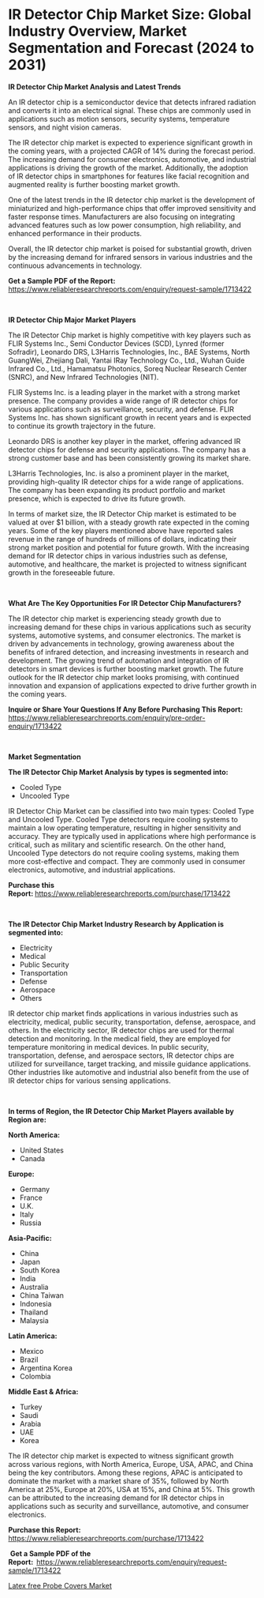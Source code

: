 <p><h1>IR Detector Chip Market Size: Global Industry Overview, Market Segmentation and Forecast (2024 to 2031)</h1></p><p><strong>IR Detector Chip Market Analysis and Latest Trends</strong></p>
<p><p>An IR detector chip is a semiconductor device that detects infrared radiation and converts it into an electrical signal. These chips are commonly used in applications such as motion sensors, security systems, temperature sensors, and night vision cameras.</p><p>The IR detector chip market is expected to experience significant growth in the coming years, with a projected CAGR of 14% during the forecast period. The increasing demand for consumer electronics, automotive, and industrial applications is driving the growth of the market. Additionally, the adoption of IR detector chips in smartphones for features like facial recognition and augmented reality is further boosting market growth.</p><p>One of the latest trends in the IR detector chip market is the development of miniaturized and high-performance chips that offer improved sensitivity and faster response times. Manufacturers are also focusing on integrating advanced features such as low power consumption, high reliability, and enhanced performance in their products.</p><p>Overall, the IR detector chip market is poised for substantial growth, driven by the increasing demand for infrared sensors in various industries and the continuous advancements in technology.</p></p>
<p><strong>Get a Sample PDF of the Report:&nbsp;</strong> <a href="https://www.reliableresearchreports.com/enquiry/request-sample/1713422">https://www.reliableresearchreports.com/enquiry/request-sample/1713422</a></p>
<p>&nbsp;</p>
<p><strong>IR Detector Chip Major Market Players</strong></p>
<p><p>The IR Detector Chip market is highly competitive with key players such as FLIR Systems Inc., Semi Conductor Devices (SCD), Lynred (former Sofradir), Leonardo DRS, L3Harris Technologies, Inc., BAE Systems, North GuangWei, Zhejiang Dali, Yantai IRay Technology Co., Ltd., Wuhan Guide Infrared Co., Ltd., Hamamatsu Photonics, Soreq Nuclear Research Center (SNRC), and New Infrared Technologies (NIT).</p><p>FLIR Systems Inc. is a leading player in the market with a strong market presence. The company provides a wide range of IR detector chips for various applications such as surveillance, security, and defense. FLIR Systems Inc. has shown significant growth in recent years and is expected to continue its growth trajectory in the future.</p><p>Leonardo DRS is another key player in the market, offering advanced IR detector chips for defense and security applications. The company has a strong customer base and has been consistently growing its market share.</p><p>L3Harris Technologies, Inc. is also a prominent player in the market, providing high-quality IR detector chips for a wide range of applications. The company has been expanding its product portfolio and market presence, which is expected to drive its future growth.</p><p>In terms of market size, the IR Detector Chip market is estimated to be valued at over $1 billion, with a steady growth rate expected in the coming years. Some of the key players mentioned above have reported sales revenue in the range of hundreds of millions of dollars, indicating their strong market position and potential for future growth. With the increasing demand for IR detector chips in various industries such as defense, automotive, and healthcare, the market is projected to witness significant growth in the foreseeable future.</p></p>
<p>&nbsp;</p>
<p><strong>What Are The Key Opportunities For IR Detector Chip Manufacturers?</strong></p>
<p><p>The IR detector chip market is experiencing steady growth due to increasing demand for these chips in various applications such as security systems, automotive systems, and consumer electronics. The market is driven by advancements in technology, growing awareness about the benefits of infrared detection, and increasing investments in research and development. The growing trend of automation and integration of IR detectors in smart devices is further boosting market growth. The future outlook for the IR detector chip market looks promising, with continued innovation and expansion of applications expected to drive further growth in the coming years.</p></p>
<p><strong>Inquire or Share Your Questions If Any Before Purchasing This Report:</strong> <a href="https://www.reliableresearchreports.com/enquiry/pre-order-enquiry/1713422">https://www.reliableresearchreports.com/enquiry/pre-order-enquiry/1713422</a></p>
<p>&nbsp;</p>
<p><strong>Market Segmentation</strong></p>
<p><strong>The IR Detector Chip Market Analysis by types is segmented into:</strong></p>
<p><ul><li>Cooled Type</li><li>Uncooled Type</li></ul></p>
<p><p>IR Detector Chip Market can be classified into two main types: Cooled Type and Uncooled Type. Cooled Type detectors require cooling systems to maintain a low operating temperature, resulting in higher sensitivity and accuracy. They are typically used in applications where high performance is critical, such as military and scientific research. On the other hand, Uncooled Type detectors do not require cooling systems, making them more cost-effective and compact. They are commonly used in consumer electronics, automotive, and industrial applications.</p></p>
<p><strong>Purchase this Report:&nbsp;</strong><a href="https://www.reliableresearchreports.com/purchase/1713422">https://www.reliableresearchreports.com/purchase/1713422</a></p>
<p>&nbsp;</p>
<p><strong>The IR Detector Chip Market Industry Research by Application is segmented into:</strong></p>
<p><ul><li>Electricity</li><li>Medical</li><li>Public Security</li><li>Transportation</li><li>Defense</li><li>Aerospace</li><li>Others</li></ul></p>
<p><p>IR detector chip market finds applications in various industries such as electricity, medical, public security, transportation, defense, aerospace, and others. In the electricity sector, IR detector chips are used for thermal detection and monitoring. In the medical field, they are employed for temperature monitoring in medical devices. In public security, transportation, defense, and aerospace sectors, IR detector chips are utilized for surveillance, target tracking, and missile guidance applications. Other industries like automotive and industrial also benefit from the use of IR detector chips for various sensing applications.</p></p>
<p>&nbsp;</p>
<p><strong>In terms of Region, the IR Detector Chip Market Players available by Region are:</strong></p>
<p>
    <p> <strong> North America: </strong>
        <ul>
            <li>United States</li>
            <li>Canada</li>
        </ul>
        </p> 
    <p> <strong> Europe: </strong>
        <ul>
            <li>Germany</li>
            <li>France</li>
            <li>U.K.</li>
            <li>Italy</li>
            <li>Russia</li>
        </ul>
        </p> 
    <p> <strong> Asia-Pacific: </strong>
        <ul>
            <li>China</li>
            <li>Japan</li>
            <li>South Korea</li>
            <li>India</li>
            <li>Australia</li>
            <li>China Taiwan</li>
            <li>Indonesia</li>
            <li>Thailand</li>
            <li>Malaysia</li>
        </ul>
        </p> 
    <p> <strong> Latin America: </strong>
        <ul>
            <li>Mexico</li>
            <li>Brazil</li>
            <li>Argentina Korea</li>
            <li>Colombia</li>
        </ul>
        </p> 
    <p> <strong> Middle East & Africa: </strong>
        <ul>
            <li>Turkey</li>
            <li>Saudi</li>
            <li>Arabia</li>
            <li>UAE</li>
            <li>Korea</li>
        </ul>
    </p>
    </p>
<p><p>The IR detector chip market is expected to witness significant growth across various regions, with North America, Europe, USA, APAC, and China being the key contributors. Among these regions, APAC is anticipated to dominate the market with a market share of 35%, followed by North America at 25%, Europe at 20%, USA at 15%, and China at 5%. This growth can be attributed to the increasing demand for IR detector chips in applications such as security and surveillance, automotive, and consumer electronics.</p></p>
<p><strong>Purchase this Report: </strong><a href="https://www.reliableresearchreports.com/purchase/1713422">https://www.reliableresearchreports.com/purchase/1713422</a></p>
<p>&nbsp;<strong>Get a Sample PDF of the Report:&nbsp;&nbsp;</strong><a href="https://www.reliableresearchreports.com/enquiry/request-sample/1713422">https://www.reliableresearchreports.com/enquiry/request-sample/1713422</a></p>
<p><strong></strong></p>
<p><p><a href="https://github.com/gulaimolin/Market-Research-Report-List-3/blob/main/latex-free-probe-covers-market.md">Latex free Probe Covers Market</a></p></p>